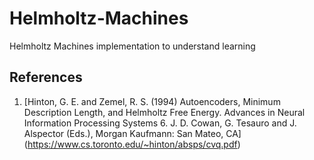 # Helmholtz-Machines
Helmholtz Machines implementation to understand learning 

## References
1. [Hinton, G. E. and Zemel, R. S. (1994) 
Autoencoders, Minimum Description Length, and Helmholtz Free Energy. Advances in Neural Information Processing Systems 6. J. D. Cowan, G. Tesauro and J. Alspector (Eds.), Morgan Kaufmann: San Mateo, CA] (https://www.cs.toronto.edu/~hinton/absps/cvq.pdf)
